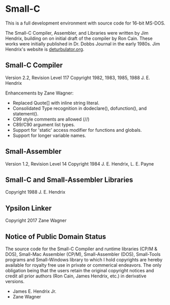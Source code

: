 # Small-C
This is a full development environment with source code for 16-bit MS-DOS.

The Small-C Compiler, Assembler, and Libraries were written by Jim Hendrix,
building on on initial draft of the compiler by Ron Cain. These works were
initially published in Dr. Dobbs Journal in the early 1980s. Jim Hendrix's
website is [deturbulator.org](http://www.deturbulator.org/Jim.asp).

## Small-C Compiler
Version 2.2, Revision Level 117
Copyright 1982, 1983, 1985, 1988 J. E. Hendrix

Enhancements by Zane Wagner:
* Replaced Quote[] with inline string literal.
* Consolidated Type recognition in dodeclare(), dofunction(), and statement().
* C99 style comments are allowed (//)
* C89/C90 argument list types.
* Support for 'static' access modifier for functions and globals.
* Support for longer variable names.

## Small-Assembler
Version 1.2, Revision Level 14
Copyright 1984 J. E. Hendrix, L. E. Payne

## Small-C and Small-Assembler Libraries
Copyright 1988 J. E. Hendrix

## Ypsilon Linker
Copyright 2017 Zane Wagner

## Notice of Public Domain Status
The source code for the Small-C Compiler and runtime libraries (CP/M & DOS),
Small-Mac Assembler (CP/M), Small-Assembler (DOS), Small-Tools programs and
Small-Windows library to which I hold copyrights are hereby available for
royalty free use in private or commerical endeavors. The only obligation being
that the users retain the original copyright notices and credit all prior
authors (Ron Cain, James Hendrix, etc.) in derivative versions.

- James E. Hendrix Jr.
- Zane Wagner
